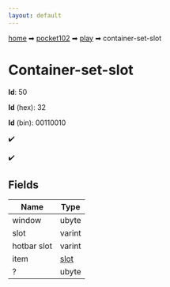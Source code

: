```yaml
---
layout: default
---
```


[home](/) ➡ [pocket102](/protocol/pocket102) ➡ [play](/protocol/pocket102/play) ➡ container-set-slot

# Container-set-slot

**Id**: 50

**Id** (hex): 32

**Id** (bin): 00110010

✔️

✔️

## Fields

Name | Type
---|---
window | ubyte
slot | varint
hotbar slot | varint
item | [slot](/protocol/pocket102/types/slot)
? | ubyte


